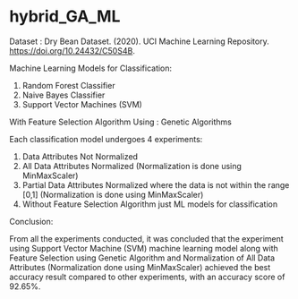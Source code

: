 # hybrid_GA_ML

Dataset : Dry Bean Dataset. (2020). UCI Machine Learning Repository. https://doi.org/10.24432/C50S4B. 

Machine Learning Models for Classification:
1. Random Forest Classifier
2. Naive Bayes Classifier
3. Support Vector Machines (SVM)

With Feature Selection Algorithm Using : Genetic Algorithms

Each classification model undergoes 4 experiments:
1. Data Attributes Not Normalized
2. All Data Attributes Normalized (Normalization is done using MinMaxScaler)
3. Partial Data Attributes Normalized where the data is not within the range [0,1] (Normalization is done using MinMaxScaler)
4. Without Feature Selection Algorithm just ML models for classification

Conclusion:

From all the experiments conducted, it was concluded that the experiment using Support Vector Machine (SVM) machine learning model along with Feature Selection using Genetic Algorithm and Normalization of All Data Attributes (Normalization done using MinMaxScaler) achieved the best accuracy result compared to other experiments, with an accuracy score of 92.65%.